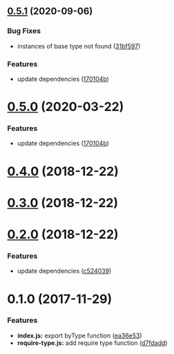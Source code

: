 <a name="0.5.1"></a>
## [0.5.1](https://github.com/stfsy/node-modules-scan/compare/v0.4.0...v0.5.1) (2020-09-06)


### Bug Fixes

* instances of base type not found ([31bf597](https://github.com/stfsy/node-modules-scan/commit/31bf597))


### Features

* update dependencies ([170104b](https://github.com/stfsy/node-modules-scan/commit/170104b))



<a name="0.5.0"></a>
# [0.5.0](https://github.com/stfsy/node-modules-scan/compare/v0.4.0...v0.5.0) (2020-03-22)


### Features

* update dependencies ([170104b](https://github.com/stfsy/node-modules-scan/commit/170104b))



<a name="0.4.0"></a>
# [0.4.0](https://github.com/stfsy/node-modules-scan/compare/v0.3.0...v0.4.0) (2018-12-22)



<a name="0.3.0"></a>
# [0.3.0](https://github.com/stfsy/node-modules-scan/compare/v0.2.0...v0.3.0) (2018-12-22)



<a name="0.2.0"></a>
# [0.2.0](https://github.com/stfsy/node-modules-scan/compare/v0.1.0...v0.2.0) (2018-12-22)


### Features

* update dependencies ([c524039](https://github.com/stfsy/node-modules-scan/commit/c524039))



<a name="0.1.0"></a>
# 0.1.0 (2017-11-29)


### Features

* **index.js:** export byType function ([ea36e53](https://github.com/stfsy/node-modules-scan/commit/ea36e53))
* **require-type.js:** add require type function ([d7fdadd](https://github.com/stfsy/node-modules-scan/commit/d7fdadd))



